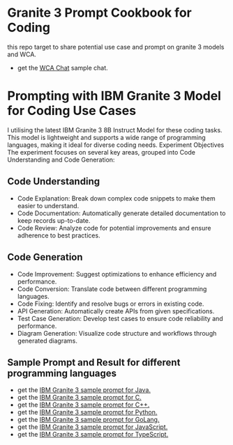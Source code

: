 # Granite 3 Prompt Cookbook for Coding

this repo target to share potential use case and prompt on granite 3 models and WCA.

- get the  [WCA Chat](./WCA_chat.md) sample chat.

# Prompting with IBM Granite 3 Model for Coding Use Cases

I utilising the latest IBM Granite 3 8B Instruct Model for these coding tasks. This model is lightweight and supports a wide range of programming languages, making it ideal for diverse coding needs. Experiment Objectives The experiment focuses on several key areas, grouped into Code Understanding and Code Generation:

## Code Understanding

- Code Explanation: Break down complex code snippets to make them easier to understand.
- Code Documentation: Automatically generate detailed documentation to keep records up-to-date.
- Code Review: Analyze code for potential improvements and ensure adherence to best practices.

## Code Generation

- Code Improvement: Suggest optimizations to enhance efficiency and performance.
- Code Conversion: Translate code between different programming languages.
- Code Fixing: Identify and resolve bugs or errors in existing code.
- API Generation: Automatically create APIs from given specifications.
- Test Case Generation: Develop test cases to ensure code reliability and performance.
- Diagram Generation: Visualize code structure and workflows through generated diagrams.

## Sample Prompt and Result for different programming languages

- get the  [IBM Granite 3 sample prompt for Java.](./granite_3_prompt_java.md)
- get the  [IBM Granite 3 sample prompt for C.](./granite_3_prompt_c.md)
- get the  [IBM Granite 3 sample prompt for C++.](./granite_3_prompt_cpp.md)
- get the  [IBM Granite 3 sample prompt for Python.](./granite_3_prompt_python.md)
- get the  [IBM Granite 3 sample prompt for GoLang.](./granite_3_prompt_golang.md)
- get the  [IBM Granite 3 sample prompt for JavaScript.](./granite_3_prompt_javascript.md)
- get the  [IBM Granite 3 sample prompt for TypeScript.](./granite_3_prompt_typescript.md)
